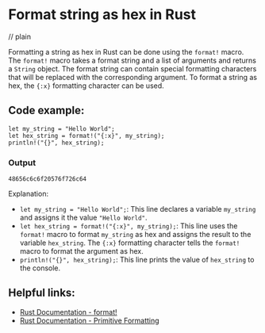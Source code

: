 # Format string as hex in Rust
// plain

Formatting a string as hex in Rust can be done using the `format!` macro. The `format!` macro takes a format string and a list of arguments and returns a `String` object. The format string can contain special formatting characters that will be replaced with the corresponding argument. To format a string as hex, the `{:x}` formatting character can be used.

## Code example:
```
let my_string = "Hello World";
let hex_string = format!("{:x}", my_string);
println!("{}", hex_string);
```

### Output
`48656c6c6f20576f726c64`

Explanation:
- `let my_string = "Hello World";`: This line declares a variable `my_string` and assigns it the value `"Hello World"`.
- `let hex_string = format!("{:x}", my_string);`: This line uses the `format!` macro to format `my_string` as hex and assigns the result to the variable `hex_string`. The `{:x}` formatting character tells the `format!` macro to format the argument as hex.
- `println!("{}", hex_string);`: This line prints the value of `hex_string` to the console.

## Helpful links:
- [Rust Documentation - format!](https://doc.rust-lang.org/std/macro.format.html)
- [Rust Documentation - Primitive Formatting](https://doc.rust-lang.org/std/fmt/index.html#primitive-formatting)